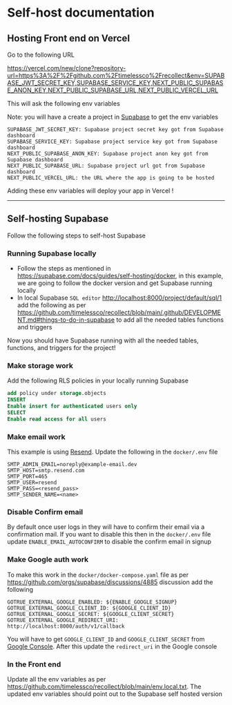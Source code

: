 # Self-host documentation

## Hosting Front end on Vercel

Go to the following URL

<https://vercel.com/new/clone?repository-url=https%3A%2F%2Fgithub.com%2Ftimelessco%2Frecollect&env=SUPABASE_JWT_SECRET_KEY,SUPABASE_SERVICE_KEY,NEXT_PUBLIC_SUPABASE_ANON_KEY,NEXT_PUBLIC_SUPABASE_URL,NEXT_PUBLIC_VERCEL_URL>

This will ask the following env variables

Note: you will have a create a project in [Supabase](https://supabase.com/) to get the env variables

```env
SUPABASE_JWT_SECRET_KEY: Supabase project secret key got from Supabase dashboard
SUPABASE_SERVICE_KEY: Supabase project service key got from Supabase dashboard
NEXT_PUBLIC_SUPABASE_ANON_KEY: Supabase project anon key got from Supabase dashboard
NEXT_PUBLIC_SUPABASE_URL: Supabase project url got from Supabase dashboard
NEXT_PUBLIC_VERCEL_URL: the URL where the app is going to be hosted
```

Adding these env variables will deploy your app in Vercel !

---

## Self-hosting Supabase

Follow the following steps to self-host Supabase

### Running Supabase locally

- Follow the steps as mentioned in <https://supabase.com/docs/guides/self-hosting/docker>, in this example, we are going to follow the docker version and get Supabase running locally
- In local Supabase `SQL editor` <http://localhost:8000/project/default/sql/1> add the following as per <https://github.com/timelessco/recollect/blob/main/.github/DEVELOPMENT.md#things-to-do-in-supabase> to add all the needed tables functions and triggers

Now you should have Supabase running with all the needed tables, functions, and triggers for the project!

### Make storage work

Add the following RLS policies in your locally running Supabase

```sql
add policy under storage.objects
INSERT
Enable insert for authenticated users only
SELECT
Enable read access for all users
```

### Make email work

This example is using [Resend](https://resend.com/home). Update the following in the `docker/.env` file

```env
SMTP_ADMIN_EMAIL=noreply@example-email.dev
SMTP_HOST=smtp.resend.com
SMTP_PORT=465
SMTP_USER=resend
SMTP_PASS=<resend_pass>
SMTP_SENDER_NAME=<name>
```

### Disable Confirm email

By default once user logs in they will have to confirm their email via a confirmation mail. If you want to disable this then in the `docker/.env` file update `ENABLE_EMAIL_AUTOCONFIRM` to disable the confirm email in signup

### Make Google auth work

To make this work in the `docker/docker-compose.yaml` file as per <https://github.com/orgs/supabase/discussions/4885> discussion add the following

```env
GOTRUE_EXTERNAL_GOOGLE_ENABLED: ${ENABLE_GOOGLE_SIGNUP}
GOTRUE_EXTERNAL_GOOGLE_CLIENT_ID: ${GOOGLE_CLIENT_ID}
GOTRUE_EXTERNAL_GOOGLE_SECRET: ${GOOGLE_CLIENT_SECRET}
GOTRUE_EXTERNAL_GOOGLE_REDIRECT_URI: http://localhost:8000/auth/v1/callback
```

You will have to get `GOOGLE_CLIENT_ID` and `GOOGLE_CLIENT_SECRET` from [Google Console](https://console.cloud.google.com/apis/credentials). After this update the `redirect_uri` in the Google console

### In the Front end

Update all the env variables as per <https://github.com/timelessco/recollect/blob/main/env.local.txt>. The updated env variables should point out to the Supabase self hosted version
